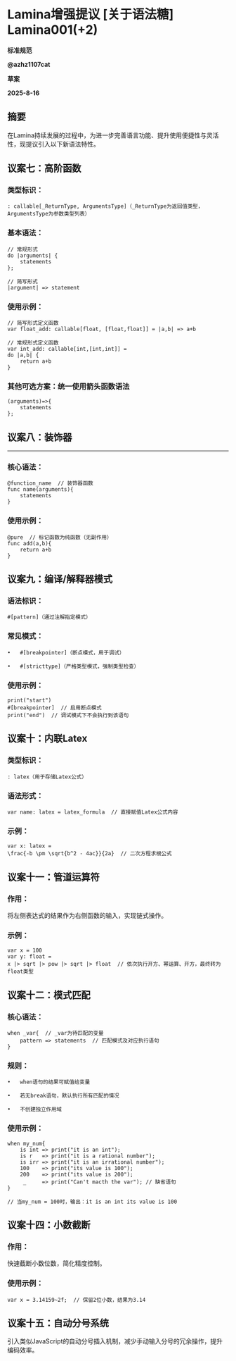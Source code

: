 # Lamina增强提议 [关于语法糖] Lamina001(+2)
**标准规范**

**@azhz1107cat**

**草案**

**2025-8-16**

## 摘要

在Lamina持续发展的过程中，为进一步完善语言功能、提升使用便捷性与灵活性，现提议引入以下新语法特性。

## 议案七：高阶函数


### 类型标识：

```
: callable[_ReturnType, ArgumentsType]（_ReturnType为返回值类型，ArgumentsType为参数类型列表）
```
### 基本语法：
```
// 常规形式
do |arguments| {
    statements
};

// 简写形式
|argument| => statement
```
### 使用示例：
```
// 简写形式定义函数
var float_add: callable[float, [float,float]] = |a,b| => a+b

// 常规形式定义函数
var int_add: callable[int,[int,int]] =
do |a,b| {
    return a+b
}
```
### 其他可选方案：统一使用箭头函数语法
```
(arguments)=>{
    statements
};
```
## 议案八：装饰器

---
### 核心语法：
```
@function_name  // 装饰器函数
func name(arguments){
    statements
}
```
### 使用示例：
```
@pure  // 标记函数为纯函数（无副作用）
func add(a,b){
    return a+b
}
```
## 议案九：编译/解释器模式


### 语法标识：
```
#[pattern]（通过注解指定模式）
```
### 常见模式：

	•	#[breakpointer]（断点模式，用于调试）

	•	#[stricttype]（严格类型模式，强制类型检查）

### 使用示例：
```
print("start")
#[breakpointer]  // 启用断点模式
print("end")  // 调试模式下不会执行到该语句
```
## 议案十：内联Latex


### 类型标识：

```
: latex（用于存储Latex公式）
```
### 语法形式：
```
var name: latex = latex_formula  // 直接赋值Latex公式内容
```
### 示例：
```
var x: latex = 
\frac{-b \pm \sqrt{b^2 - 4ac}}{2a}  // 二次方程求根公式
```
## 议案十一：管道运算符


### 作用：
将左侧表达式的结果作为右侧函数的输入，实现链式操作。
### 示例：
```
var x = 100
var y: float = 
x |> sqrt |> pow |> sqrt |> float  // 依次执行开方、幂运算、开方，最终转为float类型
```
## 议案十二：模式匹配


### 核心语法：
```
when _var{  // _var为待匹配的变量
    pattern => statements  // 匹配模式及对应执行语句
}
```
### 规则：

	•	when语句的结果可赋值给变量

	•	若无break语句，默认执行所有匹配的情况

	•	不创建独立作用域

### 使用示例：
```
when my_num{
    is int => print("it is an int");
    is r   => print("it is a rational number");
    is irr => print("it is an irrational number");
    100    => print("its value is 100");
    200    => print("its value is 200");
     _     => print("Can't macth the var"); // 缺省语句
}

// 当my_num = 100时，输出：it is an int its value is 100
```

## 议案十四：小数截断


### 作用：
快速截断小数位数，简化精度控制。
### 使用示例：
```
var x = 3.14159~2f;  // 保留2位小数，结果为3.14
```
## 议案十五：自动分号系统


引入类似JavaScript的自动分号插入机制，减少手动输入分号的冗余操作，提升编码效率。
